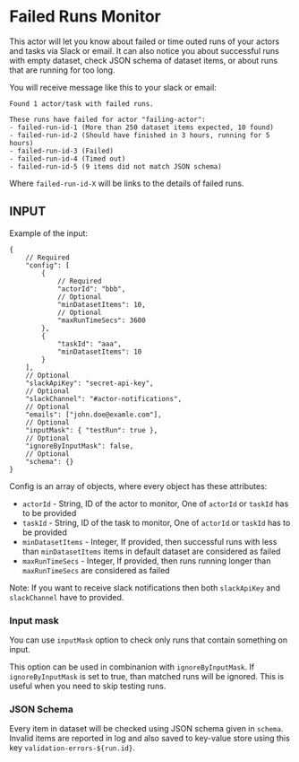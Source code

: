 # Failed Runs Monitor

This actor will let you know about failed or time outed runs of your actors and tasks via Slack or email. It can also notice you about successful runs with empty dataset, check JSON schema of dataset items, or about runs that are running for too long.

You will receive message like this to your slack or email:
```
Found 1 actor/task with failed runs.

These runs have failed for actor "failing-actor":
- failed-run-id-1 (More than 250 dataset items expected, 10 found)
- failed-run-id-2 (Should have finished in 3 hours, running for 5 hours)
- failed-run-id-3 (Failed)
- failed-run-id-4 (Timed out)
- failed-run-id-5 (9 items did not match JSON schema)
```

Where `failed-run-id-X` will be links to the details of failed runs.

## INPUT

Example of the input:

```
{
    // Required
    "config": [
        {
            // Required
            "actorId": "bbb",
            // Optional
            "minDatasetItems": 10,
            // Optional
            "maxRunTimeSecs": 3600
        },
        {
            "taskId": "aaa",
            "minDatasetItems": 10
        }
    ],
    // Optional
    "slackApiKey": "secret-api-key",
    // Optional
    "slackChannel": "#actor-notifications",
    // Optional
    "emails": ["john.doe@examle.com"],
    // Optional
    "inputMask": { "testRun": true },
    // Optional
    "ignoreByInputMask": false,
    // Optional
    "schema": {}
}
```

Config is an array of objects, where every object has these attributes:
- `actorId` - String, ID of the actor to monitor, One of `actorId` or `taskId` has to be provided
- `taskId` - String, ID of the task to monitor, One of `actorId` or `taskId` has to be provided
- `minDatasetItems` - Integer, If provided, then successful runs with less than `minDatasetItems` items in default dataset are considered as failed
- `maxRunTimeSecs` - Integer, If provided, then runs running longer than `maxRunTimeSecs` are considered as failed

Note: If you want to receive slack notifications then both `slackApiKey` and `slackChannel` have to provided.

### Input mask

You can use `inputMask` option to check only runs that contain something on input.

This option can be used in combinanion with `ignoreByInputMask`. If `ignoreByInputMask` is set to true, than matched runs will be ignored. This is useful when you need to skip testing runs.

### JSON Schema

Every item in dataset will be checked using JSON schema given in `schema`. Invalid items are reported in log and also saved to key-value store using this key `validation-errors-${run.id}`.
